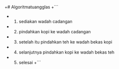 +# Algoritmatuangglas
+```
+ 1. sediakan wadah cadangan
+ 2. pindahkan kopi ke wadah cadangan
+ 3. setelah itu pindahkan teh ke wadah bekas kopi
+ 4. selanjutnya pindahkan kopi ke wadah bekas teh
+ 5. selesai
+```
